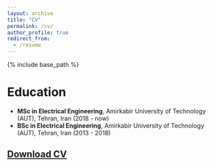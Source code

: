 ```yaml
---
layout: archive
title: "CV"
permalink: /cv/
author_profile: true
redirect_from:
  - /resume
---
```


{% include base_path %}

Education
======
* **MSc in Electrical Engineering**, Amirkabir University of Technology (AUT), Tehran, Iran (2018 - now)
* **BSc in Electrical Engineering**, Amirkabir University of Technology (AUT), Tehran, Iran (2013 - 2018)

## [Download CV](../files/amir_rassafi_cv.pdf)
